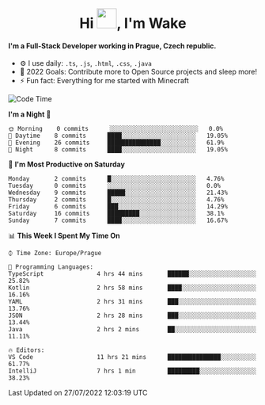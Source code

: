 <h1 align="center">Hi <img src="https://raw.githubusercontent.com/MrWakeCZ/MrWakeCZ/master/Hi.gif" width="40px" />, I'm Wake</h1>

#### I'm a Full-Stack Developer working in Prague, Czech republic.
- ⚙️ I use daily: `.ts`, `.js`, `.html`, `.css`, `.java`
- 🥅 2022 Goals: Contribute more to Open Source projects and sleep more!
- ⚡ Fun fact: Everything for me started with Minecraft

<!--START_SECTION:waka-->
![Code Time](http://img.shields.io/badge/Code%20Time-2%2C592%20hrs%208%20mins-blue)

**I'm a Night 🦉** 

```text
🌞 Morning    0 commits      ░░░░░░░░░░░░░░░░░░░░░░░░░   0.0% 
🌆 Daytime    8 commits      ████░░░░░░░░░░░░░░░░░░░░░   19.05% 
🌃 Evening    26 commits     ███████████████░░░░░░░░░░   61.9% 
🌙 Night      8 commits      ████░░░░░░░░░░░░░░░░░░░░░   19.05%

```
📅 **I'm Most Productive on Saturday** 

```text
Monday       2 commits      █░░░░░░░░░░░░░░░░░░░░░░░░   4.76% 
Tuesday      0 commits      ░░░░░░░░░░░░░░░░░░░░░░░░░   0.0% 
Wednesday    9 commits      █████░░░░░░░░░░░░░░░░░░░░   21.43% 
Thursday     2 commits      █░░░░░░░░░░░░░░░░░░░░░░░░   4.76% 
Friday       6 commits      ███░░░░░░░░░░░░░░░░░░░░░░   14.29% 
Saturday     16 commits     █████████░░░░░░░░░░░░░░░░   38.1% 
Sunday       7 commits      ████░░░░░░░░░░░░░░░░░░░░░   16.67%

```


📊 **This Week I Spent My Time On** 

```text
⌚︎ Time Zone: Europe/Prague

💬 Programming Languages: 
TypeScript               4 hrs 44 mins       ██████░░░░░░░░░░░░░░░░░░░   25.82% 
Kotlin                   2 hrs 58 mins       ████░░░░░░░░░░░░░░░░░░░░░   16.16% 
YAML                     2 hrs 31 mins       ███░░░░░░░░░░░░░░░░░░░░░░   13.76% 
JSON                     2 hrs 28 mins       ███░░░░░░░░░░░░░░░░░░░░░░   13.44% 
Java                     2 hrs 2 mins        ██░░░░░░░░░░░░░░░░░░░░░░░   11.11%

🔥 Editors: 
VS Code                  11 hrs 21 mins      ███████████████░░░░░░░░░░   61.77% 
IntelliJ                 7 hrs 1 min         █████████░░░░░░░░░░░░░░░░   38.23%

```


 Last Updated on 27/07/2022 12:03:19 UTC
<!--END_SECTION:waka-->
